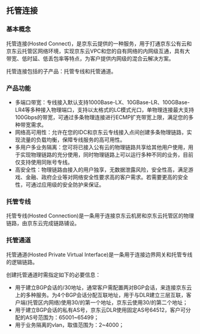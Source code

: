 ## 托管连接

### 基本概念

托管连接(Hosted Connect)，是京东云提供的一种服务，用于打通京东公有云和京东云托管区网络环境，实现京东云VPC和您的自有网络的内网级互通，具有大带宽、低时延、低丢包率等特点，为客户提供内网级的混合云解决方案。

托管连接包括的子产品：托管专线和托管通道。

### 产品功能

- 多端口带宽：专线接入默认支持1000Base-LX、10GBase-LR、100GBase-LR4等多种接入物理端口，支持以太格式的LC模式光口，单物理连接最大支持100Gbps的带宽，可通过多条物理连接进行ECMP扩充带宽上限，满足您的多种带宽需求。
- 网络高可用性：允许在您的IDC和京东云专线接入点间创建多条物理链路，实现流量的负载均衡，保障专线服务的高可用性。
- 多用户多业务隔离：您可将已接入公有云的物理链路共享给其他用户使用，用于实现物理链路的充分使用，同时物理链路上可以运行多种不同的业务，目前仅支持使用同账号专线。
- 高安全性：物理链路由接入的用户独享，无数据泄露风险，安全性高，满足游戏、金融、政府企业等对网络安全性要求高的客户需求。若需要更高的安全性，可通过应用级的安全防护来保证。

### 托管专线

托管专线(Hosted Connection)是一条用于连接京东云机房和京东云托管区的物理链路，由京东云完成链路铺设。

### 托管通道

托管通道(Hosted Private Virtual Interface)是一条用于连接边界网关和托管专线的逻辑链路。

创建托管通道时需指定如下的必要信息：

- 用于建立BGP会话的/30地址，通常客户需配置两对BGP会话，来连接京东云上的多种服务。为4个BGP会话分配互联地址，用于与DLR建立三层互联，客户端(托管区内网络)使用30/的第一个地址，京东云使用30/的第二个地址；
- 用于建立BGP会话的私有AS号，京东云DLR使用固定AS号64512，客户可分配的AS号范围为：65001~65499；
- 用于业务隔离的vlan，取值范围为：2~4000；
